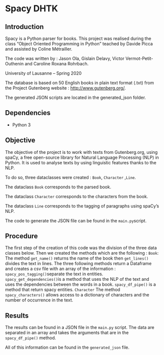 # Spacy DHTK  

## Introduction  

Spacy is a Python parser for books. This project was realised during the class “Object Oriented Programming in Python” teached by Davide Picca and assisted by Coline Métrailler.  

The code was written by : Jason Ola, Gislain Delavy, Victor Vermot-Petit- Outhenin and Caroline Roxana Rohrbach.

University of Lausanne – Spring 2020

The database is based on 50 English books in plain text format (.txt) from the Project Gutenberg website : http://www.gutenberg.org/.  

The generated JSON scripts are located in the generated_json folder.  

## Dependencies
- Python 3

## Objective 

The objective of the project is to work with texts from Gutenberg.org, using spaCy, a free open-source library for Natural Language Processing (NLP) in Python. It is used to analyse texts by using linguistic features thanks to the NLP.

To do so, three dataclasses were created : 
`Book`, `Character` ,`Line`.

The dataclass `Book` corresponds to the parsed book.

The dataclass `Character` corresponds to the characters from the book. 

The dataclass `Line` corresponds to the tagging of paragraphs using spaCy’s NLP.

The code to generate the JSON file can be found in the `main.py`script. 

## Procedure 
The first step of the creation of this code was the division of the three data classes below. Then we created the methods which are the following : 
`Book`:
The method `get_name()` returns the name of the book then `get_lines()` divides the text in lines.
The three following methods return a Dataframe and creates a csv file with an array of the information : 
`spacy_pos_tagging()`separate the text in entities. 
`spacy_get_dependencies()`is a method that uses the NLP of the text and uses the dependencies between the words in a book. 
`spacy_df_pipe()` is a method that return spacy entities.
`Character`
The method `spacy_characters()` allows access to a dictionary of characters and the number of occurrence in the text.


## Results 
The results can be found in a JSON file in the `main.py` script.  The data are separated in an array and takes the arguments that are in the `spacy_df_pipe()` method. 

All of this information can be found in the `generated_json` file.
